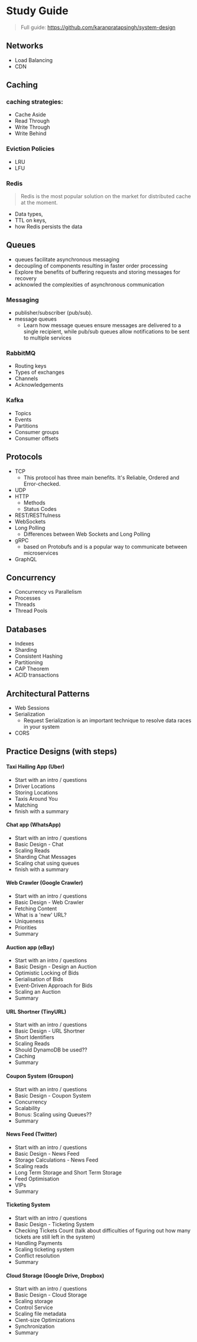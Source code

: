 # Study Guide

> Full guide: https://github.com/karanpratapsingh/system-design

## Networks

- Load Balancing
- CDN

## Caching

### caching strategies:

- Cache Aside
- Read Through
- Write Through
- Write Behind

### Eviction Policies

- LRU
- LFU

### Redis

> Redis is the most popular solution on the market for distributed cache at the moment.

- Data types,
- TTL on keys,
- how Redis persists the data

## Queues

- queues facilitate asynchronous messaging
- decoupling of components resulting in faster order processing
- Explore the benefits of buffering requests and storing messages for recovery
- acknowled the complexities of asynchronous communication

### Messaging

- publisher/subscriber (pub/sub).
- message queues
  - Learn how message queues ensure messages are delivered to a single recipient, while pub/sub queues allow notifications to be sent to multiple services

### RabbitMQ

- Routing keys
- Types of exchanges
- Channels
- Acknowledgements

### Kafka

- Topics
- Events
- Partitions
- Consumer groups
- Consumer offsets

## Protocols

- TCP
  - This protocol has three main benefits. It's Reliable, Ordered and Error-checked.
- UDP
- HTTP
  - Methods
  - Status Codes
- REST/RESTfulness
- WebSockets
- Long Polling
  - Differences between Web Sockets and Long Polling
- gRPC
  - based on Protobufs and is a popular way to communicate between microservices
- GraphQL

## Concurrency

- Concurrency vs Parallelism
- Processes
- Threads
- Thread Pools

## Databases

- Indexes
- Sharding
- Consistent Hashing
- Partitioning
- CAP Theorem
- ACID transactions

## Architectural Patterns

- Web Sessions
- Serialization
  - Request Serialization is an important technique to resolve data races in your system
- CORS

## Practice Designs (with steps)

#### Taxi Hailing App (Uber)

- Start with an intro / questions
- Driver Locations
- Storing Locations
- Taxis Around You
- Matching
- finish with a summary

#### Chat app (WhatsApp)

- Start with an intro / questions
- Basic Design - Chat
- Scaling Reads
- Sharding Chat Messages
- Scaling chat using queues
- finish with a summary

#### Web Crawler (Google Crawler)

- Start with an intro / questions
- Basic Design - Web Crawler
- Fetching Content
- What is a 'new' URL?
- Uniqueness
- Priorities
- Summary

#### Auction app (eBay)

- Start with an intro / questions
- Basic Design - Design an Auction
- Optimistic Locking of Bids
- Serialisation of Bids
- Event-Driven Approach for Bids
- Scaling an Auction
- Summary

#### URL Shortner (TinyURL)

- Start with an intro / questions
- Basic Design - URL Shortner
- Short Identifiers
- Scaling Reads
- Should DynamoDB be used??
- Caching
- Summary

#### Coupon System (Groupon)

- Start with an intro / questions
- Basic Design - Coupon System
- Concurrency
- Scalability
- Bonus: Scaling using Queues??
- Summary

#### News Feed (Twitter)

- Start with an intro / questions
- Basic Design - News Feed
- Storage Calculations - News Feed
- Scaling reads
- Long Term Storage and Short Term Storage
- Feed Optimisation
- VIPs
- Summary

#### Ticketing System

- Start with an intro / questions
- Basic Design - Ticketing System
- Checking Tickets Count (talk about difficulties of figuring out how many tickets are still left in the system)
- Handling Payments
- Scaling ticketing system
- Conflict resolution
- Summary

#### Cloud Storage (Google Drive, Dropbox)

- Start with an intro / questions
- Basic Design - Cloud Storage
- Scaling storage
- Control Service
- Scaling file metadata
- Cient-size Optimizations
- Synchronization
- Summary
